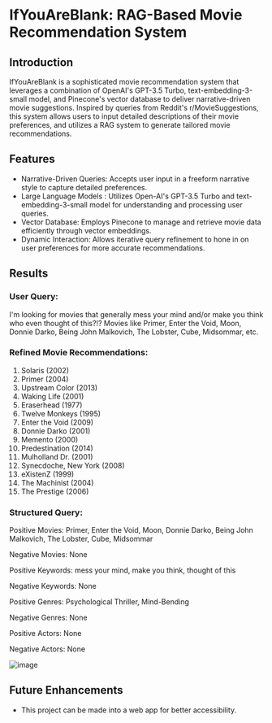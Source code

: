 # IfYouAreBlank: RAG-Based Movie Recommendation System
## Introduction
IfYouAreBlank is a sophisticated movie recommendation system that leverages a combination of OpenAI's GPT-3.5 Turbo, text-embedding-3-small model, and Pinecone's vector database to deliver narrative-driven movie suggestions. Inspired by queries from Reddit's r/MovieSuggestions, this system allows users to input detailed descriptions of their movie preferences, and utilizes a RAG system to generate tailored movie recommendations.


## Features
- Narrative-Driven Queries: Accepts user input in a freeform narrative style to capture detailed preferences.
- Large Language Models : Utilizes Open-AI's GPT-3.5 Turbo and text-embedding-3-small model for understanding and processing user queries.
- Vector Database: Employs Pinecone to manage and retrieve movie data efficiently through vector embeddings.
- Dynamic Interaction: Allows iterative query refinement to hone in on user preferences for more accurate recommendations.


## Results 

### User Query: 

I'm looking for movies that generally mess your mind and/or make you think who even thought of this?!? Movies like Primer, Enter the Void, Moon, Donnie Darko, Being John Malkovich, The Lobster, Cube, Midsommar, etc.

### Refined Movie Recommendations:

1. Solaris (2002)
2. Primer (2004)
3. Upstream Color (2013)
4. Waking Life (2001)
5. Eraserhead (1977)
6. Twelve Monkeys (1995)
7. Enter the Void (2009)
8. Donnie Darko (2001)
9. Memento (2000)
10. Predestination (2014)
11. Mulholland Dr. (2001)
12. Synecdoche, New York (2008)
13. eXistenZ (1999)
14. The Machinist (2004)
15. The Prestige (2006)


### Structured Query:
 
Positive Movies: Primer, Enter the Void, Moon, Donnie Darko, Being John Malkovich, The Lobster, Cube, Midsommar<br>

Negative Movies: None<br>

Positive Keywords: mess your mind, make you think, thought of this<br>

Negative Keywords: None<br>

Positive Genres: Psychological Thriller, Mind-Bending<br>

Negative Genres: None<br>

Positive Actors: None<br>

Negative Actors: None<br>

![image](https://github.com/aditya3w3733/ifyouareblank/assets/104208359/bcdec639-3f98-44b2-a221-b18df1c9b227)


## Future Enhancements
- This project can be made into a web app for better accessibility.
